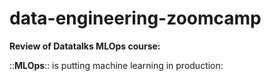 # data-engineering-zoomcamp
**Review of Datatalks MLOps course:**  

::**MLOps**:: is putting machine learning in production:
